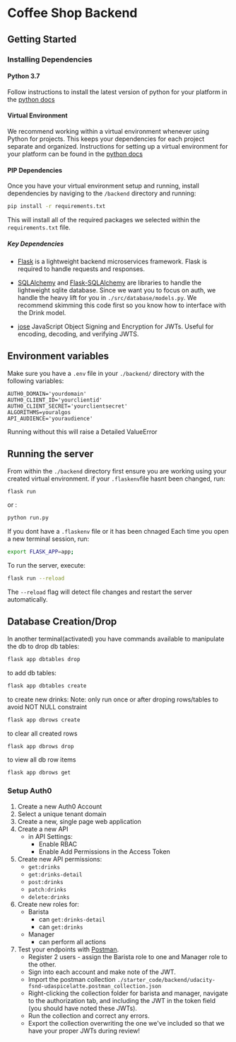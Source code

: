 # Coffee Shop Backend

## Getting Started

### Installing Dependencies

#### Python 3.7

Follow instructions to install the latest version of python for your platform in the [python docs](https://docs.python.org/3/using/unix.html#getting-and-installing-the-latest-version-of-python)

#### Virtual Environment

We recommend working within a virtual environment whenever using Python for projects. This keeps your dependencies for each project separate and organized. Instructions for setting up a virtual environment for your platform can be found in the [python docs](https://packaging.python.org/guides/installing-using-pip-and-virtual-environments/)

#### PIP Dependencies

Once you have your virtual environment setup and running, install dependencies by naviging to the `/backend` directory and running:

```bash
pip install -r requirements.txt
```

This will install all of the required packages we selected within the `requirements.txt` file.

##### Key Dependencies

- [Flask](http://flask.pocoo.org/) is a lightweight backend microservices framework. Flask is required to handle requests and responses.

- [SQLAlchemy](https://www.sqlalchemy.org/) and [Flask-SQLAlchemy](https://flask-sqlalchemy.palletsprojects.com/en/2.x/) are libraries to handle the lightweight sqlite database. Since we want you to focus on auth, we handle the heavy lift for you in `./src/database/models.py`. We recommend skimming this code first so you know how to interface with the Drink model.

- [jose](https://python-jose.readthedocs.io/en/latest/) JavaScript Object Signing and Encryption for JWTs. Useful for encoding, decoding, and verifying JWTS.

## Environment variables

Make sure you have a `.env` file in your `./backend/` directory with the following variables:
```.env
AUTH0_DOMAIN='yourdomain'
AUTH0_CLIENT_ID='yourclientid'
AUTH0_CLIENT_SECRET='yourclientsecret'
ALGORITHMS=youralgos
API_AUDIENCE='youraudience'
```
Running without this will raise a Detailed ValueError

## Running the server

From within the `./backend` directory first ensure you are working using your created virtual environment.
if your `.flaskenv`file hasnt been changed, run:

```bash
flask run
```
or :
```bash
python run.py
```

If you dont have a `.flaskenv` file or it has been chnaged
Each time you open a new terminal session, run:

```bash
export FLASK_APP=app;
```
To run the server, execute:

```bash
flask run --reload
```

The `--reload` flag will detect file changes and restart the server automatically.

## Database Creation/Drop
In another terminal(activated) you have commands available to manipulate the db
to drop db tables:
```bash
flask app dbtables drop
```
to add db tables:
```bash
flask app dbtables create
```
to create new drinks:
Note: only run once or after droping rows/tables to avoid NOT NULL constraint
```bash
flask app dbrows create
```
to clear all created rows
```bash
flask app dbrows drop
```
to view all db row items
```bash
flask app dbrows get
```

### Setup Auth0

1. Create a new Auth0 Account
2. Select a unique tenant domain
3. Create a new, single page web application
4. Create a new API
   - in API Settings:
     - Enable RBAC
     - Enable Add Permissions in the Access Token
5. Create new API permissions:
   - `get:drinks`
   - `get:drinks-detail`
   - `post:drinks`
   - `patch:drinks`
   - `delete:drinks`
6. Create new roles for:
   - Barista
     - can `get:drinks-detail`
     - can `get:drinks`
   - Manager
     - can perform all actions
7. Test your endpoints with [Postman](https://getpostman.com).
   - Register 2 users - assign the Barista role to one and Manager role to the other.
   - Sign into each account and make note of the JWT.
   - Import the postman collection `./starter_code/backend/udacity-fsnd-udaspicelatte.postman_collection.json`
   - Right-clicking the collection folder for barista and manager, navigate to the authorization tab, and including the JWT in the token field (you should have noted these JWTs).
   - Run the collection and correct any errors.
   - Export the collection overwriting the one we've included so that we have your proper JWTs during review!

